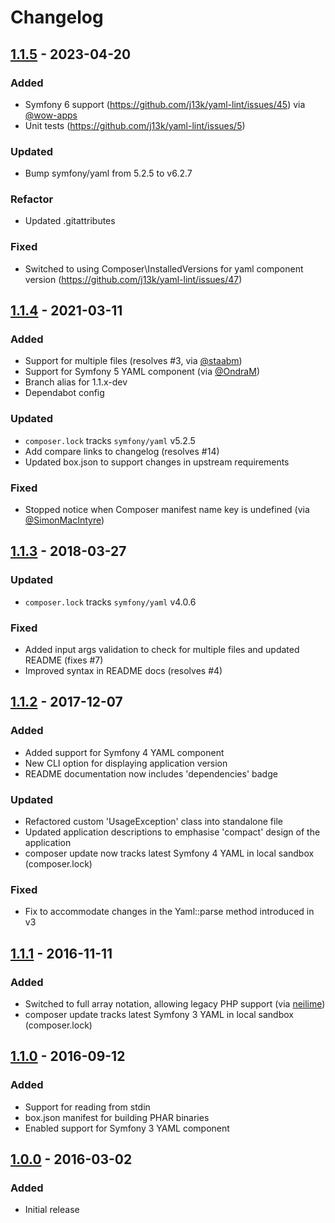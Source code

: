 # Changelog

## [1.1.5] - 2023-04-20

### Added

- Symfony 6 support (https://github.com/j13k/yaml-lint/issues/45) via [@wow-apps](https://github.com/wow-apps)
- Unit tests (https://github.com/j13k/yaml-lint/issues/5)

### Updated

- Bump symfony/yaml from 5.2.5 to v6.2.7

### Refactor

- Updated .gitattributes

### Fixed

- Switched to using Composer\InstalledVersions for yaml component version (https://github.com/j13k/yaml-lint/issues/47)

## [1.1.4] - 2021-03-11

### Added

- Support for multiple files (resolves #3, via [@staabm](https://github.com/staabm))
- Support for Symfony 5 YAML component (via [@OndraM](https://github.com/OndraM))
- Branch alias for 1.1.x-dev
- Dependabot config

### Updated

- `composer.lock` tracks `symfony/yaml` v5.2.5
- Add compare links to changelog (resolves #14)
- Updated box.json to support changes in upstream requirements

### Fixed

- Stopped notice when Composer manifest name key is undefined (via [@SimonMacIntyre](https://github.com/SimonMacIntyre))

## [1.1.3] - 2018-03-27

### Updated

- `composer.lock` tracks `symfony/yaml` v4.0.6

### Fixed

- Added input args validation to check for multiple files and updated README
  (fixes #7)
- Improved syntax in README docs (resolves #4)

## [1.1.2] - 2017-12-07

### Added

- Added support for Symfony 4 YAML component
- New CLI option for displaying application version
- README documentation now includes 'dependencies' badge

### Updated

- Refactored custom 'UsageException' class into standalone file
- Updated application descriptions to emphasise 'compact' design of the application
- composer update now tracks latest Symfony 4 YAML in local sandbox (composer.lock)

### Fixed

- Fix to accommodate changes in the Yaml::parse method introduced in v3

## [1.1.1] - 2016-11-11

### Added

- Switched to full array notation, allowing legacy PHP support (via [neilime](https://github.com/neilime))
- composer update tracks latest Symfony 3 YAML in local sandbox (composer.lock)

## [1.1.0] - 2016-09-12

### Added

- Support for reading from stdin
- box.json manifest for building PHAR binaries
- Enabled support for Symfony 3 YAML component

## [1.0.0] - 2016-03-02

### Added

- Initial release

[1.0.0]: https://github.com/j13k/yaml-lint/compare/e2142c1..1.0.0

[1.1.0]: https://github.com/j13k/yaml-lint/compare/1.0.0..1.1.0

[1.1.1]: https://github.com/j13k/yaml-lint/compare/1.1.0..1.1.1

[1.1.2]: https://github.com/j13k/yaml-lint/compare/1.1.1..1.1.2

[1.1.3]: https://github.com/j13k/yaml-lint/compare/1.1.2..1.1.3

[1.1.4]: https://github.com/j13k/yaml-lint/compare/1.1.3..1.1.4

[1.1.5]: https://github.com/j13k/yaml-lint/compare/1.1.4..1.1.5

[1.1.x-dev]: https://github.com/j13k/yaml-lint/compare/1.1.5..HEAD
